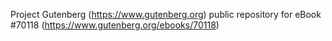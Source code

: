 Project Gutenberg (https://www.gutenberg.org) public repository for
eBook #70118 (https://www.gutenberg.org/ebooks/70118)
